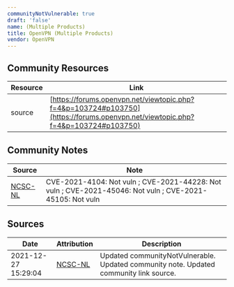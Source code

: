 ```yaml
---
communityNotVulnerable: true
draft: 'false'
name: (Multiple Products)
title: OpenVPN (Multiple Products)
vendor: OpenVPN
---
```



## Community Resources
| Resource | Link |
| --- | --- |
| source | [https://forums.openvpn.net/viewtopic.php?f=4&p=103724#p103750](https://forums.openvpn.net/viewtopic.php?f=4&p=103724#p103750) |

## Community Notes
| Source | Note |
| --- | --- |
| [NCSC-NL](https://github.com/NCSC-NL/log4shell/blob/main/software/README.md) | CVE-2021-4104: Not vuln ; CVE-2021-44228: Not vuln ; CVE-2021-45046: Not vuln ; CVE-2021-45105: Not vuln </ul> |

## Sources
| Date | Attribution | Description |
| --- | --- | --- |
| 2021-12-27 15:29:04 | [NCSC-NL](https://github.com/NCSC-NL/log4shell/blob/main/software/README.md) | Updated communityNotVulnerable. Updated community note. Updated community link source.  |

